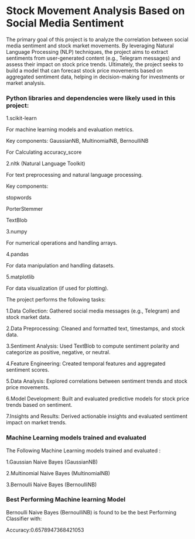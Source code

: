 #  Stock Movement Analysis Based on Social Media Sentiment
The primary goal of this project is to analyze the correlation between social media sentiment and stock market movements. By leveraging Natural Language Processing (NLP) techniques, the project aims to extract sentiments from user-generated content (e.g., Telegram messages) and assess their impact on stock price trends. Ultimately, the project seeks to build a model that can forecast stock price movements based on aggregated sentiment data, helping in decision-making for investments or market analysis.

### Python libraries and dependencies were likely used in this project:

1.scikit-learn

For machine learning models and evaluation metrics.

Key components:
GaussianNB, MultinomialNB, BernoulliNB

For Calculating accuracy_score

2.nltk (Natural Language Toolkit)

For text preprocessing and natural language processing.

Key components:

stopwords

PorterStemmer

TextBlob

3.numpy

For numerical operations and handling arrays.

4.pandas

For data manipulation and handling datasets.

5.matplotlib 

For data visualization (if used for plotting).


The project performs the following tasks:

1.Data Collection: Gathered social media messages (e.g., Telegram) and stock market data.

2.Data Preprocessing: Cleaned and formatted text, timestamps, and stock data.

3.Sentiment Analysis: Used TextBlob to compute sentiment polarity and categorize as positive, negative, or neutral.

4.Feature Engineering: Created temporal features and aggregated sentiment scores.

5.Data Analysis: Explored correlations between sentiment trends and stock price movements.

6.Model Development: Built and evaluated predictive models for stock price trends based on sentiment.

7.Insights and Results: Derived actionable insights and evaluated sentiment impact on market trends.

### Machine Learning models trained and evaluated

The Following Machine Learning models trained and evaluated :

1.Gaussian Naive Bayes (GaussianNB)

2.Multinomial Naive Bayes (MultinomialNB)

3.Bernoulli Naive Bayes (BernoulliNB)

### Best Performing Machine learning Model

Bernoulli Naive Bayes (BernoulliNB) is found to be the best Performing Classifier with:

Accuracy:0.6578947368421053







